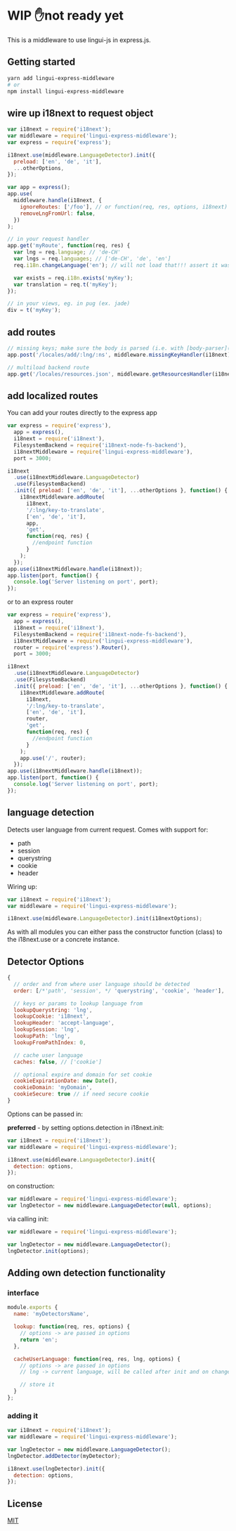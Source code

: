 # WIP ✋not ready yet

This is a middleware to use lingui-js in express.js.

## Getting started

```bash
yarn add lingui-express-middleware
# or
npm install lingui-express-middleware
```

## wire up i18next to request object

```js
var i18next = require('i18next');
var middleware = require('lingui-express-middleware');
var express = require('express');

i18next.use(middleware.LanguageDetector).init({
  preload: ['en', 'de', 'it'],
  ...otherOptions,
});

var app = express();
app.use(
  middleware.handle(i18next, {
    ignoreRoutes: ['/foo'], // or function(req, res, options, i18next) { /* return true to ignore */ }
    removeLngFromUrl: false,
  })
);

// in your request handler
app.get('myRoute', function(req, res) {
  var lng = req.language; // 'de-CH'
  var lngs = req.languages; // ['de-CH', 'de', 'en']
  req.i18n.changeLanguage('en'); // will not load that!!! assert it was preloaded

  var exists = req.i18n.exists('myKey');
  var translation = req.t('myKey');
});

// in your views, eg. in pug (ex. jade)
div = t('myKey');
```

## add routes

```js
// missing keys; make sure the body is parsed (i.e. with [body-parser](https://github.com/expressjs/body-parser#bodyparserjsonoptions))
app.post('/locales/add/:lng/:ns', middleware.missingKeyHandler(i18next));

// multiload backend route
app.get('/locales/resources.json', middleware.getResourcesHandler(i18next));
```

## add localized routes

You can add your routes directly to the express app

```js
var express = require('express'),
  app = express(),
  i18next = require('i18next'),
  FilesystemBackend = require('i18next-node-fs-backend'),
  i18nextMiddleware = require('lingui-express-middleware'),
  port = 3000;

i18next
  .use(i18nextMiddleware.LanguageDetector)
  .use(FilesystemBackend)
  .init({ preload: ['en', 'de', 'it'], ...otherOptions }, function() {
    i18nextMiddleware.addRoute(
      i18next,
      '/:lng/key-to-translate',
      ['en', 'de', 'it'],
      app,
      'get',
      function(req, res) {
        //endpoint function
      }
    );
  });
app.use(i18nextMiddleware.handle(i18next));
app.listen(port, function() {
  console.log('Server listening on port', port);
});
```

or to an express router

```js
var express = require('express'),
  app = express(),
  i18next = require('i18next'),
  FilesystemBackend = require('i18next-node-fs-backend'),
  i18nextMiddleware = require('lingui-express-middleware'),
  router = require('express').Router(),
  port = 3000;

i18next
  .use(i18nextMiddleware.LanguageDetector)
  .use(FilesystemBackend)
  .init({ preload: ['en', 'de', 'it'], ...otherOptions }, function() {
    i18nextMiddleware.addRoute(
      i18next,
      '/:lng/key-to-translate',
      ['en', 'de', 'it'],
      router,
      'get',
      function(req, res) {
        //endpoint function
      }
    );
    app.use('/', router);
  });
app.use(i18nextMiddleware.handle(i18next));
app.listen(port, function() {
  console.log('Server listening on port', port);
});
```

## language detection

Detects user language from current request. Comes with support for:

- path
- session
- querystring
- cookie
- header

Wiring up:

```js
var i18next = require('i18next');
var middleware = require('lingui-express-middleware');

i18next.use(middleware.LanguageDetector).init(i18nextOptions);
```

As with all modules you can either pass the constructor function (class) to the i18next.use or a concrete instance.

## Detector Options

```js
{
  // order and from where user language should be detected
  order: [/*'path', 'session', */ 'querystring', 'cookie', 'header'],

  // keys or params to lookup language from
  lookupQuerystring: 'lng',
  lookupCookie: 'i18next',
  lookupHeader: 'accept-language',
  lookupSession: 'lng',
  lookupPath: 'lng',
  lookupFromPathIndex: 0,

  // cache user language
  caches: false, // ['cookie']

  // optional expire and domain for set cookie
  cookieExpirationDate: new Date(),
  cookieDomain: 'myDomain',
  cookieSecure: true // if need secure cookie
}
```

Options can be passed in:

**preferred** - by setting options.detection in i18next.init:

```js
var i18next = require('i18next');
var middleware = require('lingui-express-middleware');

i18next.use(middleware.LanguageDetector).init({
  detection: options,
});
```

on construction:

```js
var middleware = require('lingui-express-middleware');
var lngDetector = new middleware.LanguageDetector(null, options);
```

via calling init:

```js
var middleware = require('lingui-express-middleware');

var lngDetector = new middleware.LanguageDetector();
lngDetector.init(options);
```

## Adding own detection functionality

### interface

```js
module.exports {
  name: 'myDetectorsName',

  lookup: function(req, res, options) {
    // options -> are passed in options
    return 'en';
  },

  cacheUserLanguage: function(req, res, lng, options) {
    // options -> are passed in options
    // lng -> current language, will be called after init and on changeLanguage

    // store it
  }
};
```

### adding it

```js
var i18next = require('i18next');
var middleware = require('lingui-express-middleware');

var lngDetector = new middleware.LanguageDetector();
lngDetector.addDetector(myDetector);

i18next.use(lngDetector).init({
  detection: options,
});
```

## License

[MIT](./LICENSE)
